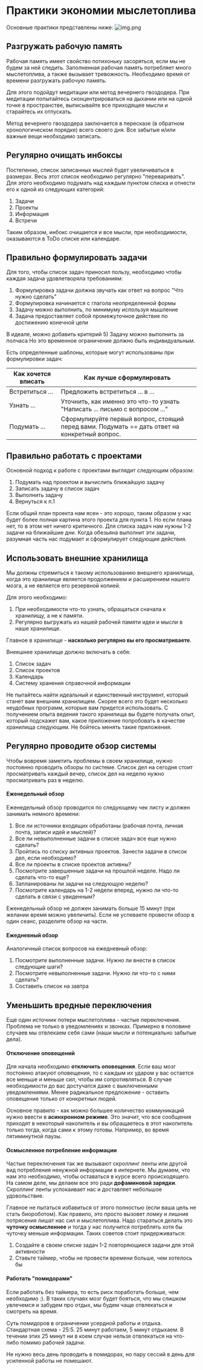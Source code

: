 # Практики экономии мыслетоплива
Основные практики представлены ниже:
![img.png](../../../img/self_improvement/techniques.png)

## Разгружать рабочую память
Рабочая память имеет свойство потихоньку засоряться, если мы не будем за ней следить. Заполненная рабочая
память потребляет много мыслетоплива, а также вызывает тревожность. Необходимо время от времени разгружать рабочую 
память.

Для этого подойдут медитации или метод вечернего гвоздодера. При медитации попытайтесь сконцентрироваться на дыхании 
или на одной точке в пространстве, выписывайте все приходящее мысли и старайтесь их отпускать. 

Метод вечернего гвоздодера заключается в пересказе (в обратном хронологическом порядке) всего своего дня. Все забытые 
и/или важные вещи необходимо записать.

## Регулярно очищать инбоксы
Постепенно, список записанных мыслей будет увеличиваться в размерах. Весь этот список необходимо регулярно 
"переваривать". Для этого необходимо подумать над каждым пунктом списка и отнести его к одной из следующих категорий:
1) Задачи
2) Проекты
3) Информация
4) Встречи

Таким образом, инбокс очищается и все мысли, при необходимости, оказываются в ToDo списке или календаре.

## Правильно формулировать задачи
Для того, чтобы список задач приносил пользу, необходимо чтобы каждая задача удовлетворяла требованиям:
1) Формулировка задачи должна звучать как ответ на вопрос "Что нужно сделать"
2) Формулировка начинается с глагола неопределенной формы
3) Задачу можно выполнить, по минимуму используя мышление
4) Задача предоставляет собой промежуточное действие по достижению конечной цели

В идеале, можно добавить критерий
5) Задачу можно выполнить за полчаса
Но это временное ограничение должно быть индивидуальным.

Есть определенные шаблоны, которые могут использованы при формулировки задач:

| Как хочется вписать | Как лучше сформулировать                                                                      |
|---------------------|-----------------------------------------------------------------------------------------------|
| Встретиться ...     | Предложить встретиться ... в ...                                                              |
| Узнать ...          | Уточнить, как именно это что-то узнать "Написать ... письмо с вопросом ..."                   |
| Подумать ...        | Сформулируйте первый вопрос, стоящий перед вами. Подумать == дать ответ на конкретный вопрос. |


## Правильно работать с проектами
Основной подход к работе с проектами выглядит следующим образом:
1) Подумать над проектом и вычислить ближайшую задачу
2) Записать задачу в список задач
3) Выполнить задачу
4) Вернуться к п.1

Если общий план проекта нам ясен - это хорошо, таким образом у нас будет более полная картина этого проекта для 
пункта 1. Но если плана нет, то в этом нет ничего критичного. Для списка задач нам нужны 1-2 задачи на ближайшие дни.
Когда обезьяна выполнит эти задачи, разумная часть нас подумает и сформулирует следующие действия.

## Использовать внешние хранилища
Мы должны стремиться к такому использованию внешнего хранилища, когда это хранилище является продолжением и 
расширением нашего мозга, а не является его резервной копией. 

Для этого необходимо:
1) При необходимости что-то узнать, обращаться сначала к хранилищу, а не к памяти.
2) Регулярно выгружать из нашей рабочей памяти идеи и мысли в наше хранилище.

Главное в хранилище - **насколько регулярно вы его просматриваете**.

Внеешнее хранилище должно включать в себя:
1) Список задач
2) Список проектов
3) Календарь
4) Систему хранения справочной информации

Не пытайтесь найти идеальный и единственный инструмент, который станет вам внешним хранилищем. Скорее всего это будет 
несколько неудобных программ, которые вам придется использовать. С получением опыта ведения такого хранилища вы будете
получать опыт, который подскажет вам, какое приложение попробовать в качестве хранилища следующим. Не бойтесь менять
такие приложения.

## Регулярно проводите обзор системы
Чтобы вовремя заметить проблемы в своем хранилище, нужно постоянно проводить обзоры по системе. Список дел на сегодня
стоит просматривать каждый вечер, список дел на неделю нужно просматривать раз в неделю.

#### Еженедельный обзор
Еженедельный обзор проводится по следующему чек листу и должен занимать немного времени:
1) Все ли источники входящих обработаны (рабочая почта, личная почта, записи идей и мыслей)?
2) Все ли невыполненные задачи в списке задач все еще нужно сделать?
3) Пройтись по списку активных проектов. Занести задачи в список дел, если необходимо?
4) Все ли проекты в списке проектов активны?
5) Посмотрите завершенные задачи на прошлой неделе. Надо ли сделать что-то еще?
6) Запланированы ли задачи на следующую неделю?
7) Посмотрите календарь на 1-2 недели вперед, нужно ли что-то сделать в связи с увиденным?

Еженедельный обзор не должен занимать больше 15 минут (при желании время можно увеличить). Если не успеваете провести
обзор в один сеанс, разделите обзор на части.

#### Ежедневный обзор
Аналогичный список вопросов на ежедневный обзор:
1) Посмотрите выполненные задачи. Нужно ли внести в список следующие шаги?
2) Посмотрите невыполненные задачи. Нужно ли что-то с ними сделать?
3) Составить список на завтра

## Уменьшить вредные переключения
Еще один источник потери мыслетоплива - частые переключения. Проблема не только в уведомлениях и звонках. Примерно в 
половине случаев мы отвлекаем себя сами (наши мысли и потенциально забытые дела).

#### Отключение оповещений
Для начала необходимо **отключить оповещения**. Если ваш мозг постоянно атакуют оповещения, то с каждым их ударом у вас
остается все меньше и меньше сил, чтобы им сопротивляться. В случае необходимости до вас достучатся даже с выключенными 
уведомлениями. Менее радикальное предложение - оставить оповещение только от конкретных людей.

Основное правило - как можно большее количество коммуникаций нужно ввести в **асинхронном режиме**. Это значит, что все 
сообщения приходят в некоторый накопитель и вы обращаетесь в этот накопитель только тогда, когда сами к этому готовы. 
Например, во время пятиминутной паузы.

#### Осмысленное потребление информации
Частые переключения так же вызывают скроллинг ленты или другой вид потребления ненужной информации в интернете. Мы 
думаем, что нам это необходимо, чтобы оставаться в курсе всего происходящего. На самом деле, мы делаем все это ради
**дофаминовой зарядки**. Скроллинг ленты успокаивает нас и доставляет небольшое удовольствие.

Главное не пытаться избавиться от этого полностью (если ваша цель не стать биороботом). Как правило, это просто вызовет 
ломку и лишние потрясения лишат нас сил и мыслетоплива. Надо стараться делать это **чуточку осмысленнее** и тогда у нас
получится потреблять хотя бы чуточку меньше информации. Таких советов стоит придерживаться:
1) Создайте в своем списке задач 1-2 повторяющиеся задачи для этой активности
2) Ставьте таймер, чтобы не провести времени больше, чем хотелось бы

#### Работать "помидорами"
Если работать без таймера, то есть риск поработать больше, чем необходимо :). В таких случаях мозг будет бояться, что 
мы слишком увлечемся и забудем про отдых, мы будем чаще отвлекаться и смотреть на время.

Суть помидоров в ограничении усердной работы и отдыха. Стандартная схема - 25:5. 25 минут работаем, 5 минут отдыхаем.
В течении этих 25 минут ни в коем случае нельзя отвлекаться на что-либо помимо рабочей задачи. 

Не нужно весь день проводить в помидорах, но пару сессий в день для усиленной работы не помешают.